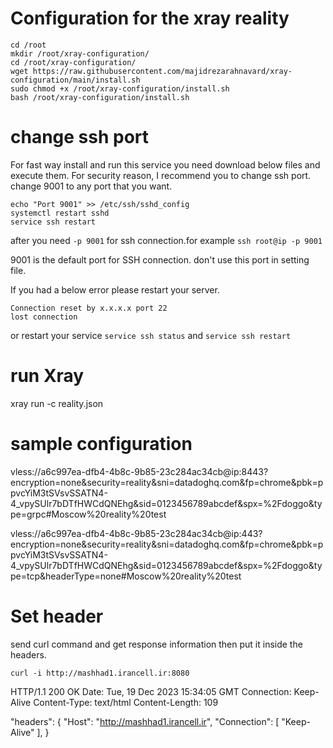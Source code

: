 # Configuration for the xray reality

```
cd /root
mkdir /root/xray-configuration/
cd /root/xray-configuration/
wget https://raw.githubusercontent.com/majidrezarahnavard/xray-configuration/main/install.sh
sudo chmod +x /root/xray-configuration/install.sh
bash /root/xray-configuration/install.sh

```

# change ssh port

For fast way install and run this service you need download below files and execute them. 
For security reason, I recommend you to change ssh port. change 9001 to any port that you want.

```
echo "Port 9001" >> /etc/ssh/sshd_config
systemctl restart sshd
service ssh restart
```
after you need ``` -p 9001 ``` for ssh connection.for example ```ssh root@ip -p 9001``` <br />


 9001 is the default port for SSH connection. don't use this port in setting file. 

If you had a below error please restart your server. 
```kex_exchange_identification: read: Connection reset by peer
Connection reset by x.x.x.x port 22
lost connection
```
or restart your service ```service ssh status``` and ```service ssh restart```


# run Xray
xray run -c reality.json

# sample configuration

vless://a6c997ea-dfb4-4b8c-9b85-23c284ac34cb@ip:8443?encryption=none&security=reality&sni=datadoghq.com&fp=chrome&pbk=ppvcYiM3tSVsvSSATN4-4_vpySUlr7bDTfHWCdQNEhg&sid=0123456789abcdef&spx=%2Fdoggo&type=grpc#Moscow%20reality%20test


vless://a6c997ea-dfb4-4b8c-9b85-23c284ac34cb@ip:443?encryption=none&security=reality&sni=datadoghq.com&fp=chrome&pbk=ppvcYiM3tSVsvSSATN4-4_vpySUlr7bDTfHWCdQNEhg&sid=0123456789abcdef&spx=%2Fdoggo&type=tcp&headerType=none#Moscow%20reality%20test


# Set header

send curl command and get response information then put it inside the headers.

```
curl -i http://mashhad1.irancell.ir:8080
```

HTTP/1.1 200 OK
Date: Tue, 19 Dec 2023 15:34:05 GMT
Connection: Keep-Alive
Content-Type: text/html
Content-Length: 109


"headers": {
             "Host": "http://mashhad1.irancell.ir",
             "Connection": [
                            "Keep-Alive"
                           ],
           }

